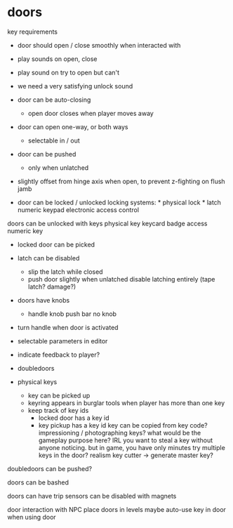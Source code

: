 # doors

key requirements

* door should open / close smoothly when interacted with
* play sounds on open, close
* play sound on try to open but can't
* we need a very satisfying unlock sound

* door can be auto-closing
    * open door closes when player moves away

* door can open one-way, or both ways
    * selectable in / out

* door can be pushed
    * only when unlatched

* slightly offset from hinge axis when open, to prevent z-fighting on flush jamb

* door can be locked / unlocked
    locking systems:
        * physical lock
        * latch
        numeric keypad
        electronic access control

doors can be unlocked with keys
    physical key
    keycard
    badge access
    numeric key

* locked door can be picked

* latch can be disabled
    * slip the latch while closed
    * push door slightly when unlatched
    disable latching entirely (tape latch? damage?)

* doors have knobs
    * handle
    knob
    push bar
    no knob
* turn handle when door is activated

* selectable parameters in editor

* indicate feedback to player?

* doubledoors

* physical keys
    * key can be picked up
    * keyring appears in burglar tools when player has more than one key
    * keep track of key ids
        * locked door has a key id
        * key pickup has a key id
    key can be copied from key code?
        impressioning / photographing keys?
        what would be the gameplay purpose here?
        IRL you want to steal a key without anyone noticing. but in game, you have only minutes
    try multiple keys in the door? realism
    key cutter -> generate master key? 


doubledoors can be pushed?

doors can be bashed

doors can have trip sensors
    can be disabled with magnets

door interaction with NPC
place doors in levels
maybe auto-use key in door when using door
